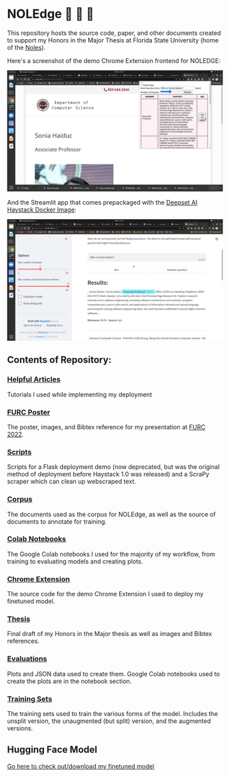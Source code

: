 
# NOLEdge 🧠 🔎 📖

This repository hosts the source code, paper, and other documents created to support my Honors in the Major Thesis at Florida State University (home of the [Noles](https://seminoles.com)). 

Here's a screenshot of the demo Chrome Extension frontend for NOLEDGE:

![](./furc-poster/imgs/chromeextension.png)

And the Streamlit app that comes prepackaged with the [Deepset AI Haystack Docker Image](https://github.com/deepset-ai/haystack):

![](./furc-poster/imgs/streamlit.png)

## Contents of Repository:

### [Helpful Articles](https://github.com/comacrae/noledge/tree/main/helpful-articles)

Tutorials I used while implementing my deployment

### [FURC Poster](https://github.com/comacrae/noledge/tree/main/furc-poster)

The poster, images, and Bibtex reference for my presentation at [FURC 2022](https://www.floridaundergradresearch.org/furc22).

### [Scripts](https://github.com/comacrae/noledge/tree/main/scripts)

Scripts for a Flask deployment demo (now deprecated, but was the original method of deployment before Haystack 1.0 was released) and a ScraPy scraper which can clean up webscraped text.

### [Corpus](https://github.com/comacrae/noledge/tree/main/cs-fsu-domain-corpus)

The documents used as the corpus for NOLEdge, as well as the source of documents to annotate for training.

### [Colab Notebooks](https://github.com/comacrae/noledge/tree/main/colab-notebooks)

The Google Colab notebooks I used for the majority of my workflow, from training to evaluating models and creating plots.

### [Chrome Extension](https://github.com/comacrae/noledge/tree/main/chrome-extension)

The source code for the demo Chrome Extension I used to deploy my finetuned model.

### [Thesis](https://github.com/comacrae/noledge/tree/main/thesis)

Final draft of my Honors in the Major thesis as well as images and Bibtex references.

### [Evaluations](https://github.com/comacrae/noledge/tree/main/evaluations)

Plots and JSON data used to create them. Google Colab notebooks used to create the plots are in the notebook section.

### [Training Sets](https://github.com/comacrae/noledge/tree/main/training-sets)

The training sets used to train the various forms of the model. Includes the unsplit version, the unaugmented (but split) version, and the augmented versions.

## Hugging Face Model
[Go here to check out/download my finetuned model](https://huggingface.co/comacrae/roberta-paraphrasev2)

